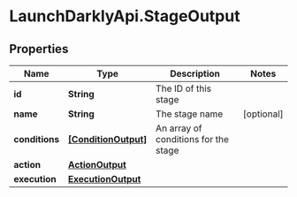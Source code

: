 # LaunchDarklyApi.StageOutput

## Properties

Name | Type | Description | Notes
------------ | ------------- | ------------- | -------------
**id** | **String** | The ID of this stage | 
**name** | **String** | The stage name | [optional] 
**conditions** | [**[ConditionOutput]**](ConditionOutput.md) | An array of conditions for the stage | 
**action** | [**ActionOutput**](ActionOutput.md) |  | 
**execution** | [**ExecutionOutput**](ExecutionOutput.md) |  | 


